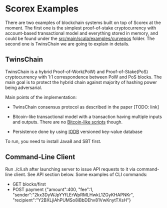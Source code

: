 Scorex Examples
===============

There are two examples of blockchain systems built on top of Scorex at the moment.
The first one is the simplest proof-of-stake cryptocurrency with account-based transactional model
and everything stored in memory, and could be found under the 
[src/main/scala/examples/curvepos](src/main/scala/examples/curvepos) folder. The second one is TwinsChain 
we are going to explain in details.


TwinsChain
----------

TwinsChain is a hybrid Proof-of-Work(PoW) and Proof-of-Stake(PoS) cryptocurrency with 
1:1 correspondence between PoW and PoS blocks. The main goal is to protect the hybrid 
chain against majority of hashing power being adversarial.

Main points of the implementation: 

* TwinsChain consensus protocol as described in the paper [TODO: link]

* Bitcoin-like transactional model with a transaction having multiple inputs and outputs. There are no 
[Bitcoin-like scripts](https://en.bitcoin.it/wiki/Script) though.

* Persistence done by using [IODB](https://github.com/input-output-hk/iodb) versioned key-value database

To run, you need to install Java8 and SBT first. 



Command-Line Client
-------------------

Run ./cli.sh after launching server to issue API requests to it via command-line client. See API section below.
Some examples of CLI commands:

 * GET blocks/first
 * POST payment {"amount":400, "fee":1, "sender":"2kx3DyWJpYYfLErWpRMLHwkL1ZGyKHAPNKr", "recipient":"Y2BXLjiAhPUMSo8iBbDEhv81VwKnytTXsH"}